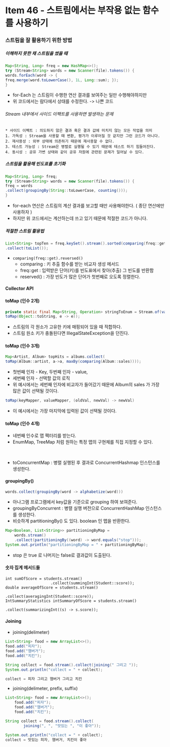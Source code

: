 # Item 46 - 스트림에서는 부작용 없는 함수를 사용하기

### 스트림을 잘 활용하기 위한 방법

##### 이해하지 못한 채 스트림을 썼을 때
```java
Map<String, Long> freq = new HashMap<>();
try (Stream<String> words = new Scanner(file).tokens()) {
words.forEach(word -> {
freq.merge(word.toLowerCase(), 1L, Long::sum); });
}
``` 
* for-Each 는 스트림이 수행한 연산 결과를 보여주는 일만 수행해야하지만
* 위 코드에서는 람다에서 상태를 수정한다. -> 나쁜 코드
###### Stream 내부에서 사이드 이팩트를 사용하면 발생하는 문제
	* 사이드 이펙트 : 의도하지 않은 결과 혹은 결과 값에 미치지 않는 모든 작업을 의미 
	1. 가독성 : Stream을 사용할 때 변환, 평가가 이루어질 것 같지만 그런 코드가 아니다.
	2. 재사용성 : 외부 상태에 의존하기 때문에 재사용할 수 없다.
	3. 테스트 가능성 : Stream은 병렬로 실행될 수 있기 때문에 테스트 하기 힘들어진다.
	4. 동시성 : 공유 가변 상태와 같이 공유 자원에 관련된 문제가 일어날 수 있다.

##### 스트림을 활용해 빈도표를 초기화
```java
Map<String, Long> freq;
try (Stream<String> words = new Scanner(file).tokens()) {
freq = words
.collect(groupingBy(String::toLowerCase, counting()));
}
``` 
* for-each 연산은 스트림의 계산 결과를 보고할 때만 사용해야한다. ( 종단 연산에만 사용하자 )
* 하지만 위 코드에서는 계산하는데 쓰고 있기 때문에 적절한 코드가 아니다.

##### 적절한 스트림 활용법
```java
List<String> topTen = freq.keySet().stream().sorted(comparing(freq::get).reversed()) .limit(10)
.collect(toList());
``` 
* `comparing(freq::get).reversed()`
	* comparing : 키 추출 함수를 받는 비교자 생성 메서드
	* freq::get : 입력받은 단어(키)를 빈도표에서 찾아(추출) 그 빈도를 반환함
	* reserved() : 가장 빈도가 많은 단어가 첫번째로 오도록 정렬한다.

#### Collector API

#### toMap (인수 2개)
```java
private static final Map<String, Operation> stringToEnum = Stream.of(values()).collect(
toMap(Object::toString, e -> e));
``` 
* 스트림의 각 원소가 고유한 키에 매핑되어 있을 때 적합하다.
* 스트림 원소 키가 충돌된다면 IllegalStateException을 던진다.


#### toMap (인수 3개)
```java
Map<Artist, Album> topHits = albums.collect(
toMap(Album::artist, a->a, maxBy(comparing(Album::sales))));
``` 
* 첫번째 인자 - Key, 두번째 인자 - value,
* 세번째 인자 - 선택할 값의 로직
* 위 예시에서는 세번째 인자에 비교자가 들어갔기 때문에 Album의 sales 가 가장 많은 값이 선택될 것이다.
```java
toMap(keyMapper, valueMapper, (oldVal, newVal) -> newVal)
``` 
* 이 예시에서는 가장 마지막에 입력된 값이 선택될 것이다.

#### toMap (인수 4개)
* 네번째 인수로 맵 팩터리를 받는다.
* EnumMap, TreeMap 처럼 원하는 특정 맵의 구현체를 직접 지정할 수 있다.
</br>

* toConcurrentMap : 병렬 실행된 후 결과로 ConcurrentHashmap 인스턴스를 생성한다.

#### groupingBy()
```java
words.collect(groupingBy(word -> alphabetize(word)))
``` 
* 아나그램 프로그램에서 key값을 기준으로 grouping 하여 보여준다.
* groupingByConcurrent : 병렬 실행 버전으로 ConcurrentHashMap 인스턴스를 생성한다.
* 비슷하게 partitioningBy() 도 있다.
	boolean 인 맵을 반환한다.
```java
Map<Boolean, List<String>> partitioningByMap = 
	words.stream() 
	.collect(partitioningBy((word) -> word.equals("stop")));
System.out.println("partitioningByMap = " + partitioningByMap);
``` 
* stop 은 true 로 나머지는 false로 결과값이 도출된다.

#### 숫자 집계 메서드들 
	int sumOfScore = students.stream()
    					.collect(summingInt(Student::score));
    double averageOfScore = students.stream()
                                    .collect(averagingInt(Student::score));
    IntSummaryStatistics intSummaryOfScore = students.stream()
                                                     .collect(summarizingInt((s) -> s.score));

#### Joining
* joining(delimeter)
```java
List<String> food = new ArrayList<>();
food.add("피자");
food.add("햄버거");
food.add("치킨");

String collect = food.stream().collect(joining(" 그리고 "));
System.out.println("collect = " + collect);

collect = 피자 그리고 햄버거 그리고 치킨
``` 

* joining(delimeter, prefix, suffix)
```java
List<String> food = new ArrayList<>();
    food.add("피자");
    food.add("햄버거");
    food.add("치킨");

String collect = food.stream().collect(
		joining(", ", "맛있는 ", "이 좋아"));

System.out.println("collect = " + collect);
collect = 맛있는 피자, 햄버거, 치킨이 좋아
``` 

<!-- 
```java

``` 
-->